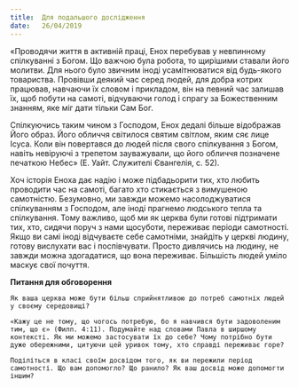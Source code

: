 ```yaml
---
title:  Для подальшого дослідження
date:   26/04/2019
---
```


«Проводячи життя в активній праці, Енох перебував у невпинному спілкуванні з Богом. Що важчою була робота, то щирішими ставали його молитви. Для нього було звичним іноді усамітнюватися від будь-якого товариства. Провівши деякий час серед людей, для добра котрих працював, навчаючи їх словом і прикладом, він на певний час залишав їх, щоб побути на самоті, відчуваючи голод і спрагу за Божественним знанням, яке міг дати тільки Сам Бог.

Спілкуючись таким чином з Господом, Енох дедалі більше відображав Його образ. Його обличчя світилося святим світлом, яким сяє лице Ісуса. Коли він повертався до людей після свого спілкування з Богом, навіть невіруючі з трепетом зауважували, що його обличчя позначене печаткою Небес» (Е. Уайт. Служителі Євангелія, с. 52).

Хоч історія Еноха дає надію і може підбадьорити тих, хто любить проводити час на самоті, багато хто стикається з вимушеною самотністю. Безумовно, ми завжди можемо насолоджуватися спілкуванням з Господом, але іноді прагнемо людського тепла та спілкування. Тому важливо, щоб ми як церква були готові підтримати тих, хто, сидячи поруч з нами щосуботи, переживає періоди самотності. Якщо ви самі іноді відчуваєте себе самотніми, знайдіть у церкві людину, готову вислухати вас і поспівчувати. Просто дивлячись на людину, не завжди можна здогадатися, що вона переживає. Більшість людей уміло маскує свої почуття.

**Питання для обговорення**

`Як ваша церква може бути більш сприйнятливою до потреб самотніх людей у своєму середовищі?`

`«Кажу це не тому, що чогось потребую, бо я навчився бути задоволеним тим, що є» (Филп. 4:11). Подумайте над словами Павла в ширшому контексті. Як ми можемо застосувати їх до себе? Чому потрібно бути дуже обережними, цитуючи цей уривок тому, хто справді переживає горе?`

`Поділіться в класі своїм досвідом того, як ви пережили період самотності. Що вам допомогло? Що ранило? Як ваш досвід може допомогти іншим?`